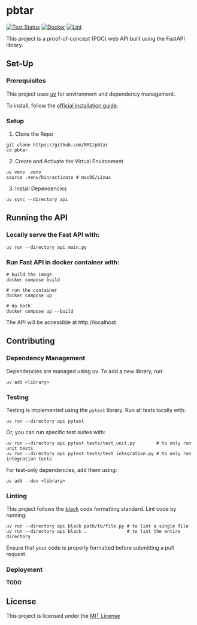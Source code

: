 # pbtar
[![Test Status](https://github.com/RMI/web-api-poc/actions/workflows/test.yml/badge.svg?branch=main)](https://github.com/RMI/web-api-poc/actions/workflows/test.yml)
[![Docker](https://github.com/RMI/web-api-poc/actions/workflows/docker-build-and-push.yml/badge.svg?branch=main)](https://github.com/RMI/web-api-poc/actions/workflows/docker-build-and-push.yml)
[![Lint](https://github.com/RMI/web-api-poc/actions/workflows/lint.yml/badge.svg?branch=main)](https://github.com/RMI/web-api-poc/actions/workflows/lint.yml)

This project is a proof-of-concept (POC) web API built using the FastAPI library.

## Set-Up

### Prerequisites

This project uses [uv](https://github.com/astral-sh/uv) for environment and dependency management.

To install, follow the [official installation guide](https://github.com/astral-sh/uv?tab=readme-ov-file#installation).

### Setup

1. Clone the Repo

```
git clone https://github.com/RMI/pbtar
cd pbtar
```

2. Create and Activate the Virtual Environment
```
uv venv .venv
source .venv/bin/activate # macOS/Linux
```

3. Install Dependencies
```
uv sync --directory api
```

## Running the API

### Locally serve the Fast API with:

```
uv run --directory api main.py
```

### Run Fast API in docker container with: 

```
# build the image
docker compose build

# run the container
docker compose up

# do both
docker compose up --build
```

The API will be accessible at http://localhost.

## Contributing

### Dependency Management

Dependencies are managed using uv. To add a new library, run:

```
uv add <library>
```

### Testing
 
Testing is implemented using the `pytest` library. Run all tests locally with:

```
uv run --directory api pytest
```

Or, you can run specific test suites with:
```
uv run --directory api pytest tests/test_unit.py        # to only run unit tests
uv run --directory api pytest tests/test_integration.py # to only run integration tests
```

For test-only dependencies, add them using:
``` 
uv add --dev <library>
```

### Linting

This project follows the [black](https://github.com/psf/black) code formatting standard. Lint code by running:

```
uv run --directory api black path/to/file.py # to lint a single file
uv run --directory api black .               # to lint the entire directory
```

Ensure that your code is properly formatted before submitting a pull request.

### Deployment
**TODO**

## License
 This project is licensed under the [MIT License](LICENSE.txt) 
